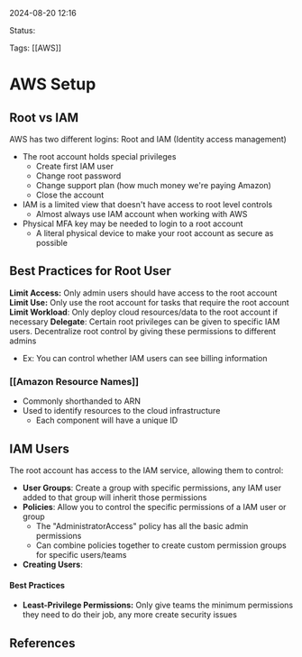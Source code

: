 2024-08-20 12:16

Status:

Tags: [[AWS]]

# AWS Setup
## Root vs IAM
AWS has two different logins: Root and IAM (Identity access management)
- The root account holds special privileges
	- Create first IAM user
	- Change root password
	- Change support plan (how much money we're paying Amazon)
	- Close the account
- IAM is a limited view that doesn't have access to root level controls
	- Almost always use IAM account when working with AWS
- Physical MFA key may be needed to login to a root account
	- A literal physical device to make your root account as secure as possible

## Best Practices for Root User
**Limit Access:** Only admin users should have access to the root account
**Limit Use:** Only use the root account for tasks that require the root account 
**Limit Workload**: Only deploy cloud resources/data to the root account if necessary
**Delegate**: Certain root privileges can be given to specific IAM users. Decentralize root control by giving these permissions to different admins
- Ex: You can control whether IAM users can see billing information
### [[Amazon Resource Names]]
- Commonly shorthanded to ARN
- Used to identify resources to the cloud infrastructure
	- Each component will have a unique ID
## IAM Users
The root account has access to the IAM service, allowing them to control:
- **User Groups**: Create a group with specific permissions, any IAM user added to that group will inherit those permissions
- **Policies**: Allow you to control the specific permissions of a IAM user or group
	- The "AdministratorAccess" policy has all the basic admin permissions
	- Can combine policies together to create custom permission groups for specific users/teams
- **Creating Users**: 
#### Best Practices
- **Least-Privilege Permissions:** Only give teams the minimum permissions they need to do their job, any more create security issues

## References
